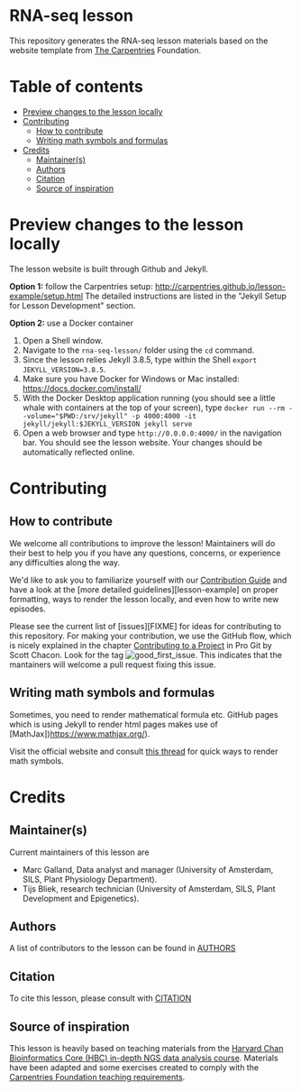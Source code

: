 # RNA-seq lesson

This repository generates the RNA-seq lesson materials based on the website template from [The Carpentries](https://carpentries.org/) Foundation. 

# Table of contents
- [Preview changes to the lesson locally](#preview-changes-to-the-lesson-locally)
- [Contributing](#contributing)
  - [How to contribute](#how-to-contribute)
  - [Writing math symbols and formulas](#writing-math-symbols-and-formulas)
- [Credits](#credits)
  - [Maintainer(s)](#maintainers)
  - [Authors](#authors)
  - [Citation](#citation)
  - [Source of inspiration](#source-of-inspiration)

# Preview changes to the lesson locally
The lesson website is built through Github and Jekyll. 

__Option 1:__ follow the Carpentries setup: http://carpentries.github.io/lesson-example/setup.html 
The detailed instructions are listed in the "Jekyll Setup for Lesson Development" section.   

__Option 2:__ use a Docker container
1. Open a Shell window. 
2. Navigate to the `rna-seq-lesson/` folder using the `cd` command.
3. Since the lesson relies Jekyll 3.8.5, type within the Shell `export JEKYLL_VERSION=3.8.5`.
4. Make sure you have Docker for Windows or Mac installed: https://docs.docker.com/install/
5. With the Docker Desktop application running (you should see a little whale with containers at the top of your screen), type `docker run --rm --volume="$PWD:/srv/jekyll" -p 4000:4000 -it jekyll/jekyll:$JEKYLL_VERSION jekyll serve`  
6. Open a web browser and type `http://0.0.0.0:4000/` in the navigation bar. You should see the lesson website. Your changes should be automatically reflected online.  


# Contributing

## How to contribute
We welcome all contributions to improve the lesson! Maintainers will do their best to help you if you have any
questions, concerns, or experience any difficulties along the way.

We'd like to ask you to familiarize yourself with our [Contribution Guide](CONTRIBUTING.md) and have a look at
the [more detailed guidelines][lesson-example] on proper formatting, ways to render the lesson locally, and even
how to write new episodes.

Please see the current list of [issues][FIXME] for ideas for contributing to this
repository. For making your contribution, we use the GitHub flow, which is
nicely explained in the chapter [Contributing to a Project](http://git-scm.com/book/en/v2/GitHub-Contributing-to-a-Project) in Pro Git by Scott Chacon.
Look for the tag ![good_first_issue](https://img.shields.io/badge/-good%20first%20issue-gold.svg). This indicates that the mantainers will welcome a pull request fixing this issue.  


## Writing math symbols and formulas
Sometimes, you need to render mathematical formula etc. GitHub pages which is using Jekyll to render html pages makes use of [MathJax])https://www.mathjax.org/). 

Visit the official website and consult [this thread](https://math.meta.stackexchange.com/questions/5020/mathjax-basic-tutorial-and-quick-reference) for quick ways to render math symbols.


# Credits

## Maintainer(s)

Current maintainers of this lesson are 

* Marc Galland, Data analyst and manager (University of Amsterdam, SILS, Plant Physiology Department).
* Tijs Bliek, research technician (University of Amsterdam, SILS, Plant Development and Epigenetics).

## Authors

A list of contributors to the lesson can be found in [AUTHORS](AUTHORS)

## Citation

To cite this lesson, please consult with [CITATION](CITATION)

## Source of inspiration
This lesson is heavily based on teaching materials from the [Harvard Chan Bioinformatics Core (HBC) in-depth NGS data analysis course](https://hbctraining.github.io/In-depth-NGS-Data-Analysis-Course/). Materials have been adapted and some exercises created to comply with the [Carpentries Foundation teaching requirements](https://carpentries.github.io/instructor-training/).

